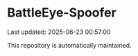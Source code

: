 # BattleEye-Spoofer

Last updated: 2025-06-23 00:57:00

This repository is automatically maintained.

